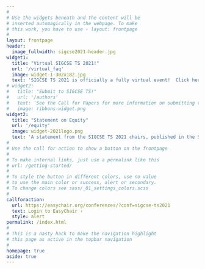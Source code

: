```yaml
---
#
# Use the widgets beneath and the content will be
# inserted automagically in the webpage. To make
# this work, you have to use › layout: frontpage
#
layout: frontpage
header:
  image_fullwidth: sigcse2021-header.jpg
widget1:
  title: "Virtual SIGCSE TS 2021!"
  url: '/virtual_faq'
  image: widget-1-302x182.jpg
  text: 'SIGCSE TS 2021 is officially a fully virtual event!  Click here to read more!'
# widget2:
#   title: "Submit to SIGCSE TS!"
#   url: '/authors'
#   text: 'See the Call for Papers for more information on submitting to SIGCSE TS 2021!'
#   image: ribbons-widget.png
widget2:
  title: "Statement on Equity"
  url: '/equity'
  image: widget-2021logo.png
  text: 'A statement from the SIGCSE TS 2021 chairs, published in the SIGCSE Bulletin.'
#
# Use the call for action to show a button on the frontpage
#
# To make internal links, just use a permalink like this
# url: /getting-started/
#
# To style the button in different colors, use no value
# to use the main color or success, alert or secondary.
# To change colors see sass/_01_settings_colors.scss
#
callforaction:
  url: https://easychair.org/conferences/?conf=sigcse-ts2021
  text: Login to EasyChair ›
  style: alert
permalink: /index.html
#
# This is a nasty hack to make the navigation highlight
# this page as active in the topbar navigation
#
homepage: true
aside: true
---
```

